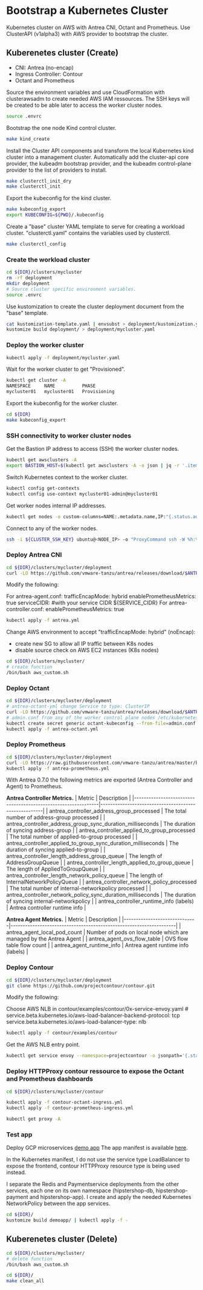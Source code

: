 
# Bootstrap a Kubernetes Cluster

Kubernetes cluster on AWS with Antrea CNI, Octant and Prometheus.
Use ClusterAPI (v1alpha3) with AWS provider to bootstrap the cluster.

## Kuberenetes cluster (Create)

- CNI: Antrea (no-encap)
- Ingress Controller: Contour
- Octant and Prometheus

Source the environment variables and use CloudFormation with clusterawsadm to create needed AWS IAM ressources.
The SSH keys will be created to be able later to access the worker cluster nodes.

```bash
source .envrc
```

Bootstrap the one node Kind control cluster.

```bash
make kind_create
```

Install the Cluster API components and transform the local Kubernetes kind cluster into a management cluster.
Automatically add the cluster-api core provider, the kubeadm bootstrap provider, and the kubeadm control-plane provider to the list of providers to install.

```bash
make clusterctl_init_dry
make clusterctl_init
```

Export the kubeconfig for the kind cluster.

```bash
make kubeconfig_export
export KUBECONFIG=${PWD}/.kubeconfig
```

Create a "base" cluster YAML template to serve for creating a workload cluster.
"clusterctl.yaml" contains the variables used by clusterctl.

```bash
make clusterctl_config
```

### Create the workload cluster

```bash
cd ${DIR}/clusters/mycluster
rm -rf deployment
mkdir deployment
# Source cluster specific environment variables.
source .envrc
```

Use kustomization to create the cluster deployment document from the "base" template.

```bash
cat kustomization-template.yaml | envsubst > deployment/kustomization.yaml
kustomize build deployment/ > deployment/mycluster.yaml
```

### Deploy the worker cluster

```bash
kubectl apply -f deployment/mycluster.yaml
```

Wait for the worker cluster to get "Provisioned".

```bash
kubectl get cluster -A
NAMESPACE     NAME          PHASE
mycluster01   mycluster01   Provisioning
```

Export the kubeconfig for the worker cluster.

```bash
cd ${DIR}
make kubeconfig_export
```

### SSH connectivity to worker cluster nodes

Get the Bastion IP address to access (SSH) the worker cluster nodes.

```bash
kubectl get awsclusters -A
export BASTION_HOST=$(kubectl get awsclusters -A -o json | jq -r '.items[].status.bastion.publicIp')
```

Switch Kubernetes context to the worker cluster.

```bash
kubectl config get-contexts
kubectl config use-context mycluster01-admin@mycluster01
```

Get worker nodes internal IP addresses.

```bash
kubectl get nodes -o custom-columns=NAME:.metadata.name,IP:"{.status.addresses[?(@.type=='InternalIP')].address}"
```

Connect to any of the worker nodes.

```bash
ssh -i ${CLUSTER_SSH_KEY} ubuntu@<NODE_IP> -o "ProxyCommand ssh -W %h:%p -i ${CLUSTER_SSH_KEY} ubuntu@${BASTION_HOST}"
```

### Deploy Antrea CNI

```bash
cd ${DIR}/clusters/mycluster/deployment
curl -LO https://github.com/vmware-tanzu/antrea/releases/download/$ANTREA_VER/antrea.yml
```

Modify the following:

For antrea-agent.conf:
    trafficEncapMode: hybrid
    enablePrometheusMetrics: true
    serviceCIDR: #with your service CIDR ${SERVICE_CIDR}
For antrea-controller.conf:
    enablePrometheusMetrics: true

```bash
kubectl apply -f antrea.yml
```

Change AWS environment to accept "trafficEncapMode: hybrid" (noEncap):

- create new SG to allow all IP traffic between K8s nodes
- disable source check on AWS EC2 instances (K8s nodes)

```bash
cd ${DIR}/clusters/mycluster/
# create function
/bin/bash aws_custom.sh
```

### Deploy Octant

```bash
cd ${DIR}/clusters/mycluster/deployment
# antrea-octant-yml change Service to type: ClusterIP
curl -LO https://github.com/vmware-tanzu/antrea/releases/download/$ANTREA_VER/antrea-octant.yml
# admin.conf from any of the worker control plane nodes /etc/kubernetes/admin.conf (kubeadm)
kubectl create secret generic octant-kubeconfig --from-file=admin.conf -n kube-system
kubectl apply -f antrea-octant.yml
```

### Deploy Prometheus

```bash
cd ${DIR}/clusters/mycluster/deployment
curl -LO https://raw.githubusercontent.com/vmware-tanzu/antrea/master/build/yamls/antrea-prometheus.yml
kubectl apply -f antrea-prometheus.yml
```

With Antrea 0.7.0 the following metrics are exported (Antrea Controller and Agent) to Prometheus.

**Antrea Controller Metrics.**
| Metric                                                        | Description                                          |
|---------------------------------------------------------------|------------------------------------------------------|
| antrea_controller_address_group_processed                     | The total number of address-group processed          |
| antrea_controller_address_group_sync_duration_milliseconds    | The duration of syncing address-group                |
| antrea_controller_applied_to_group_processed                  | The total number of applied-to-group processed       |
| antrea_controller_applied_to_group_sync_duration_milliseconds | The duration of syncing applied-to-group             |
| antrea_controller_length_address_group_queue                  | The length of AddressGroupQueue                      |
| antrea_controller_length_applied_to_group_queue               | The length of AppliedToGroupQueue                    |
| antrea_controller_length_network_policy_queue                 | The length of InternalNetworkPolicyQueue             |
| antrea_controller_network_policy_processed                    | The total number of internal-networkpolicy processed |
| antrea_controller_network_policy_sync_duration_milliseconds   | The duration of syncing internal-networkpolicy       |
| antrea_controller_runtime_info (labels)                       | Antrea controller runtime info                       |

**Antrea Agent Metrics.**
| Metric                       | Description                                                        |
|------------------------------|--------------------------------------------------------------------|
| antrea_agent_local_pod_count | Number of pods on local node which are managed by the Antrea Agent |
| antrea_agent_ovs_flow_table  | OVS flow table flow count                                          |
| antrea_agent_runtime_info    | Antrea agent runtime info (labels)                                 |

### Deploy Contour

```bash
cd ${DIR}/clusters/mycluster/deployment
git clone https://github.com/projectcontour/contour.git
```

Modify the following:

Choose AWS NLB in contour/examples/contour/0x-service-envoy.yaml
    # service.beta.kubernetes.io/aws-load-balancer-backend-protocol: tcp
    service.beta.kubernetes.io/aws-load-balancer-type: nlb

```bash
kubectl apply -f contour/examples/contour
```

Get the AWS NLB entry point.

```bash
kubectl get service envoy --namespace=projectcontour -o jsonpath='{.status.loadBalancer.ingress[0].hostname}'
```

### Deploy HTTPProxy contour ressource to expose the Octant and Prometheus dashboards

```bash
cd ${DIR}/clusters/mycluster/contour

kubectl apply -f contour-octant-ingress.yml
kubectl apply -f contour-prometheus-ingress.yml

kubectl get proxy -A
```

### Test app

Deploy GCP microservices [demo app](https://github.com/GoogleCloudPlatform/microservices-demo "Hipster Shop")
The app manifest is available [here](https://raw.githubusercontent.com/GoogleCloudPlatform/microservices-demo/master/release/kubernetes-manifests.yaml "App manifest").

In the Kubernetes manifest, I do not use the service type LoadBalancer to expose the frontend, contour HTTPProxy resource type is being used instead.

I separate the Redis and Paymentservice deployments from the other services, each one on its own namespace (hipstershop-db, hipstershop-payment and hipstershop-app). I create and apply the needed Kubernetes NetworkPolicy between the app services.

```bash
cd ${DIR}/
kustomize build demoapp/ | kubectl apply -f -
```

## Kuberenetes cluster (Delete)

```bash
cd ${DIR}/clusters/mycluster/
# delete function
/bin/bash aws_custom.sh

cd ${DIR}/
make clean_all
```
